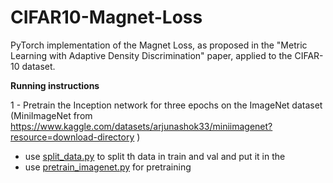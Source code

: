 # CIFAR10-Magnet-Loss
PyTorch implementation of the Magnet Loss, as proposed in the "Metric Learning with Adaptive Density Discrimination" paper, applied to the CIFAR-10 dataset.

**Running instructions**

1 - Pretrain the Inception network for three epochs on the ImageNet dataset (MiniImageNet from https://www.kaggle.com/datasets/arjunashok33/miniimagenet?resource=download-directory )


+ use [split_data.py](split_data.py)  to split th data in train and val and put it in the 
+ use [pretrain_imagenet.py](pretrain_imagenet.py) for pretraining







